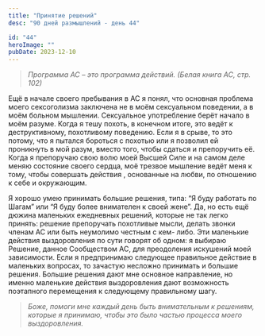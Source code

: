 ```yaml
---
title: "Принятие решений"
desc: "90 дней размышлений - день 44"

id: "44"
heroImage: ""
pubDate: 2023-12-10
---
```

> _Программа АС – это программа действий. (Белая книга АС, стр. 102)_

Ещё в начале своего пребывания в АС я понял, что основная проблема моего
сексоголизма заключена не в моём сексуальном поведении, а в моём больном
мышлении. Сексуальное употребление берёт начало в моём разуме. Когда я тешу
похоть, в конечном итоге, это ведёт к деструктивному, похотливому поведению.
Если я в срыве, то это потому, что я пытался бороться с похотью или я позволил
ей проникнуть в мой разум, вместо того, чтобы сдаться и препоручить её. Когда
я препоручаю свою волю моей Высшей Силе и на самом деле меняю состояние своего
сердца, моё трезвое мышление ведёт меня к тому, чтобы совершать действия ,
основанные на любви, по отношению к себе и окружающим.

Я хорошо умею принимать большие решения, типа: “Я буду работать по Шагам” или
“Я буду более внимателен к своей жене”. Да, но есть ещё дюжина маленьких
ежедневных решений, которые не так легко принять: решение препоручать
похотливые мысли, делать звонки членам АС или быть неумолимо честным с кем-
либо. Эти маленькие действия выздоровления по сути говорят об одном: я выбираю
Решение, данное Сообществом АС, для преодоления искушений моей зависимости.
Если я предпринимаю следующее правильное действие в маленьких вопросах, то
зачастую несложно принимать и большие решения. Большие решения дают мне
основное направление, но именно маленькие действия выздоровления дают
возможность поэтапного перемещения к следующему правильному шагу.

> _Боже, помоги мне каждый день быть внимательным к решениям, которые я
> принимаю, чтобы это было частью процесса моего выздоровления._

